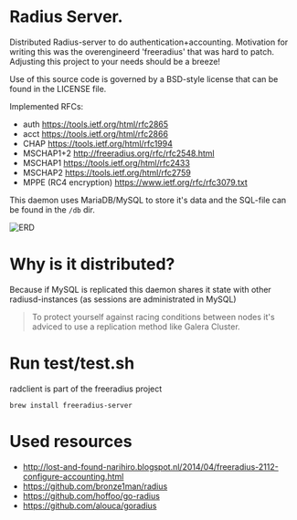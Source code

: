 Radius Server.
===================
Distributed Radius-server to do authentication+accounting.
Motivation for writing this was the overengineerd 'freeradius' that
was hard to patch. Adjusting this project to your needs should be
a breeze!

Use of this source code is governed by a BSD-style license that can be found in the LICENSE file.

Implemented RFCs:
* auth https://tools.ietf.org/html/rfc2865
* acct https://tools.ietf.org/html/rfc2866
* CHAP https://tools.ietf.org/html/rfc1994
* MSCHAP1+2 http://freeradius.org/rfc/rfc2548.html
* MSCHAP1 https://tools.ietf.org/html/rfc2433
* MSCHAP2 https://tools.ietf.org/html/rfc2759
* MPPE (RC4 encryption) https://www.ietf.org/rfc/rfc3079.txt

This daemon uses MariaDB/MySQL to store it's data and the SQL-file can
be found in the `/db` dir.

![ERD](https://github.com/mpdroog/radiusd/blob/master/db/ERD.png)

Why is it distributed?
==============
Because if MySQL is replicated this daemon shares it state
with other radiusd-instances (as sessions are administrated in MySQL)

> To protect yourself against racing conditions between nodes
> it's adviced to use a replication method like Galera Cluster.

Run test/test.sh
==============
radclient is part of the freeradius project
```
brew install freeradius-server
```

Used resources
==============
- http://lost-and-found-narihiro.blogspot.nl/2014/04/freeradius-2112-configure-accounting.html
- https://github.com/bronze1man/radius
- https://github.com/hoffoo/go-radius
- https://github.com/alouca/goradius
